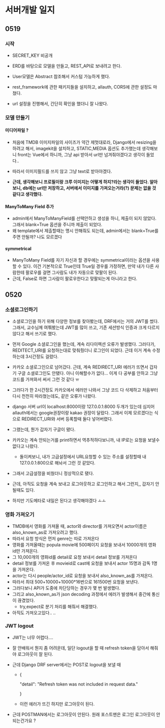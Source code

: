 # 서버개발 일지

## 0519

### 시작 

- SECRET_KEY 비공개 

- ERD를 바탕으로 모델을 만들고, REST_API로 보내려고 한다. 
- User모델은 Abstract 참조해서 커스텀 가능하게 했다.
- rest_framework에 관한 패키지들을 설치하고, allauth, CORS에 관한 설정도 마쳤다.
- url 설정을 진행해서, 간단히 확인을 했더니 잘 나왔다.

### 모델 만들기 

#### 미디어파일 ?

- 처음에 TMDB 이미지파일의 사이즈가 약간 제멋대로라, Django에서 resizing을 하려고 해서, imagekit을 설치하고, STATIC,MEDIA 옵션도 추가했는데 생각해보니 front는 Vue에서 하니까, 그냥 api 받아서 url만 넘겨줘야겠다고 생각이 들었다..
- 따라서 이미지필드를 쓰지 않고 그냥 text로 받아야겠다.

- **근데, 생각해보니 프로필이랑 크루 이미지는 어떻게 하지?라는 생각이 들었다. 알아보니, db에는 url만 저장하고, 서버에서 이미지를 가져오는거라(?) 문제는 없을 것 같다고 생각했다.**

#### ManyToMany Field 추가

- admin에서 ManyToManyField를 선택안하고 생성을 하니, 제출이 되지 않았다. 그래서 blank=True 옵션을 주니까 제출이 되었다. 
- 왜 template에서 제출할때는 명시 안해줘도 되는데, admin에서는 blank=True를 주면 안될까? 나도 모르겠다

#### symmetrical

- ManyToMany Field를 자기 자신과 할 경우에는 symmetrical이라는 옵션을 사용할 수 있다. 이건 기본적으로 True인데 True일 경우를 가정하면, 만약 내가 다른 사람한테 팔로우를 걸면 그사람도 내가 자동으로 맞팔이 된다. 
- 근데, False로 하면 그사람이 팔로우한다고 맞팔되는게 아니라고 한다.  

## 0520

### 소셜로그인하기 

- 소셜로그인을 하기 위해 다양한 정보를 찾아봤는데, DRF에서는 거의 JWT를 썼다. 그래서, 교수님께 여쭤봤는데 JWT를 많이 쓰고, 기존 세션방식 인증과 크게 다르지 않다고 해서 쓰기로 했다.

- 먼저 Google 소셜로그인을 했는데, 계속 리다이렉션 오류가 발생했다. 그러다가, REDITECT_URI를 요청하는대로 맞춰줬더니 로그인이 되었다. 근데 이거 계속 수정하는데 3시간정도 걸렸다.
- 카카오 소셜로그인으로 넘어갔다. 근데, 계속 REDIRECT_URI 에러가 뜨면서 갑자기 구글 소셜로그인도 안됐다. 아니 이해할수가 없다... 이게 다 공부를 안하고 그냥 코드를 가져와서 써서 그런 것 같다 ㅠ 
- 그러다가 한 2시간정도 카카오에서 에러만 나와서 그냥 코드 다 삭제하고 처음부터 다시 천천히 따라쳤는데도, 같은 오류가 나왔다. 
- django 서버 url이 localhost:8000이랑 127.0.0.1:8000 두개가 있는데 심지어 allauth에서는 google권장이랑 kakao 권장이 달랐다. 그래서 이제 모르겠다는 식으로 REDIRECT_URI와 서버 등록할때 둘다 넣어버렸다. 
- 그랬는데, 뭔가 갑자기 구글이 됐다.
- 카카오는 계속 안되는거를 print하면서 역추적하다보니까, 내 IP로는 요청을 보낼수 없다고 나왔다.
  - 돌이켜보니, 내가 고급설정에서 URL요청할 수 있는 주소를 설정할때 내 127.0.0.1:800으로 해놔서 그런 것 같았다.
- 그래서 고급설정을 비웠더니 정상적으로 됐다.
- 근데, 아직도 요청을 계속 보내고 로그아웃하고 로그인하고 해서 그런지,, 갑자기 안될때도 있다. 
- 하지만 기도메타로 내일은 된다고 생각해야겠다 ㅗㅗ



### 영화 가져오기

- TMDB에서 영화를 가져올 때, actor와 director를 가져오면서 actor이름은 also_known_as로 가져오려고 했다.
- 따라서 요청 방식은 먼저 genre는 따로 가져온다
- 영화를 가져올때는 popula movie에 500페이지 요청을 보내서 10000개의 영화 id만 가져온다.
- 그 10,000개의 영화id를 detail로 요청 보내서 detail 정보를 가져온다
- detail 정보를 가져온 후 movieid로 cast에 요청을 보내서 actor 15명과 감독 1명을 가져온다. 
- actor는 다시 people/actor_id로 요청을 보내서 also_known_as를 가져온다.
- 따라서 최대 500+10000+10000*16번으로 161500번 요청을 보낸다. 
- 그러다보니 API가 도중에 차단당하는 경우가 몇 번 발생했다.
- 그리고 also_known_as가 json decoding 과정에서 에러가 발생해서 중간에 통신이 끊겼었다.
  - try,expect로 분기 처리를 해줘서 해결했다.
- 아직도 가져오고있다.. ..



### JWT logout

- JWT는 너무 어렵다....

- 잘 안배워서 뭔지 좀 어려운데, 일단 logout을 할 때 refresh token을 담아서 해줘야 로그아웃이 잘 된다.

- 근데 Django DRF server에서는 POST로 logout을 보낼 때 

  - {

      "detail": "Refresh token was not included in request data."

    }

  - 이런 에러가 뜨긴 하지만 로그아웃이 된다.

- 근데 POSTMAN에서는 로그아웃이 안된다. 원래 포스트맨은 로그인 로그아웃이 안되는건가요 ?
